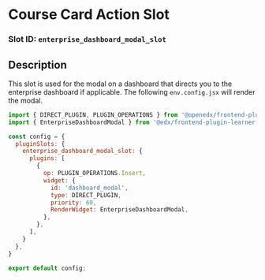 # Course Card Action Slot

### Slot ID: `enterprise_dashboard_modal_slot`

## Description

This slot is used for the modal on a dashboard that directs you to the enterprise dashboard if applicable. 
The following `env.config.jsx` will render the modal.

```js
import { DIRECT_PLUGIN, PLUGIN_OPERATIONS } from '@openedx/frontend-plugin-framework';
import { EnterpriseDashboardModal } from '@edx/frontend-plugin-learner-dashboard';

const config = {
  pluginSlots: {
    enterprise_dashboard_modal_slot: {
      plugins: [
        {
          op: PLUGIN_OPERATIONS.Insert,
          widget: {
            id: 'dashboard_modal',
            type: DIRECT_PLUGIN,
            priority: 60,
            RenderWidget: EnterpriseDashboardModal,
          },
        },
      ],
    }
  },
}

export default config;
```
